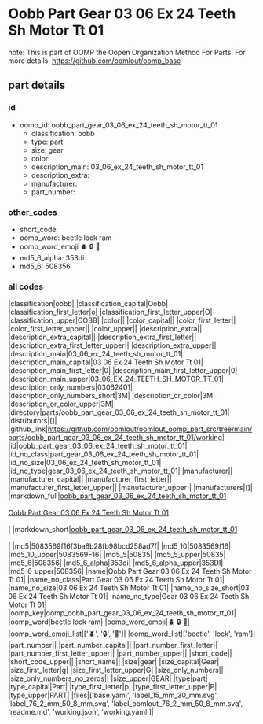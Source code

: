 # Oobb Part Gear 03 06 Ex 24 Teeth Sh Motor Tt 01  

note: This is part of OOMP the Oopen Organization Method For Parts. For more details: https://github.com/oomlout/oomp_base

##  part details





### id
* oomp_id: oobb_part_gear_03_06_ex_24_teeth_sh_motor_tt_01
  * classification: oobb
  * type: part
  * size: gear
  * color: 
  * description_main: 03_06_ex_24_teeth_sh_motor_tt_01
  * description_extra: 
  * manufacturer: 
  * part_number: 

### other_codes
* short_code: 
* oomp_word: beetle lock ram
* oomp_word_emoji :beetle: :lock: :ram:
* md5_6_alpha: 353di
* md5_6: 508356

### all codes 
|classification|oobb|
|classification_capital|Oobb|
|classification_first_letter|o|
|classification_first_letter_upper|O|
|classification_upper|OOBB|
|color||
|color_capital||
|color_first_letter||
|color_first_letter_upper||
|color_upper||
|description_extra||
|description_extra_capital||
|description_extra_first_letter||
|description_extra_first_letter_upper||
|description_extra_upper||
|description_main|03_06_ex_24_teeth_sh_motor_tt_01|
|description_main_capital|03 06 Ex 24 Teeth Sh Motor Tt 01|
|description_main_first_letter|0|
|description_main_first_letter_upper|0|
|description_main_upper|03_06_EX_24_TEETH_SH_MOTOR_TT_01|
|description_only_numbers|03062401|
|description_only_numbers_short|3M|
|description_or_color|3M|
|description_or_color_upper|3M|
|directory|parts/oobb_part_gear_03_06_ex_24_teeth_sh_motor_tt_01|
|distributors|[]|
|github_link|https://github.com/oomlout/oomlout_oomp_part_src/tree/main/parts/oobb_part_gear_03_06_ex_24_teeth_sh_motor_tt_01/working|
|id|oobb_part_gear_03_06_ex_24_teeth_sh_motor_tt_01|
|id_no_class|part_gear_03_06_ex_24_teeth_sh_motor_tt_01|
|id_no_size|03_06_ex_24_teeth_sh_motor_tt_01|
|id_no_type|gear_03_06_ex_24_teeth_sh_motor_tt_01|
|manufacturer||
|manufacturer_capital||
|manufacturer_first_letter||
|manufacturer_first_letter_upper||
|manufacturer_upper||
|manufacturers|[]|
|markdown_full|[oobb_part_gear_03_06_ex_24_teeth_sh_motor_tt_01](https://github.com/oomlout/oomlout_oomp_part_src/tree/main/parts/oobb_part_gear_03_06_ex_24_teeth_sh_motor_tt_01/working)<br>[](https://github.com/oomlout/oomlout_oomp_part_src/tree/main/parts/oobb_part_gear_03_06_ex_24_teeth_sh_motor_tt_01/working)<br>[Oobb Part Gear 03 06 Ex 24 Teeth Sh Motor Tt 01](https://github.com/oomlout/oomlout_oomp_part_src/tree/main/parts/oobb_part_gear_03_06_ex_24_teeth_sh_motor_tt_01/working)<br><br>|
|markdown_short|[oobb_part_gear_03_06_ex_24_teeth_sh_motor_tt_01](https://github.com/oomlout/oomlout_oomp_part_src/tree/main/parts/oobb_part_gear_03_06_ex_24_teeth_sh_motor_tt_01/working)<br><br>|
|md5|5083569f16f3ba6b28fb98bcd258ad7f|
|md5_10|5083569f16|
|md5_10_upper|5083569F16|
|md5_5|50835|
|md5_5_upper|50835|
|md5_6|508356|
|md5_6_alpha|353di|
|md5_6_alpha_upper|353DI|
|md5_6_upper|508356|
|name|Oobb Part Gear 03 06 Ex 24 Teeth Sh Motor Tt 01|
|name_no_class|Part Gear 03 06 Ex 24 Teeth Sh Motor Tt 01|
|name_no_size|03 06 Ex 24 Teeth Sh Motor Tt 01|
|name_no_size_short|03 06 Ex 24 Teeth Sh Motor Tt 01|
|name_no_type|Gear 03 06 Ex 24 Teeth Sh Motor Tt 01|
|oomp_key|oomp_oobb_part_gear_03_06_ex_24_teeth_sh_motor_tt_01|
|oomp_word|beetle lock ram|
|oomp_word_emoji|:beetle: :lock: :ram:|
|oomp_word_emoji_list|[':beetle:', ':lock:', ':ram:']|
|oomp_word_list|['beetle', 'lock', 'ram']|
|part_number||
|part_number_capital||
|part_number_first_letter||
|part_number_first_letter_upper||
|part_number_upper||
|short_code||
|short_code_upper||
|short_name||
|size|gear|
|size_capital|Gear|
|size_first_letter|g|
|size_first_letter_upper|G|
|size_only_numbers||
|size_only_numbers_no_zeros||
|size_upper|GEAR|
|type|part|
|type_capital|Part|
|type_first_letter|p|
|type_first_letter_upper|P|
|type_upper|PART|
|files|['base.yaml', 'label_15_mm_30_mm.svg', 'label_76_2_mm_50_8_mm.svg', 'label_oomlout_76_2_mm_50_8_mm.svg', 'readme.md', 'working.json', 'working.yaml']|
